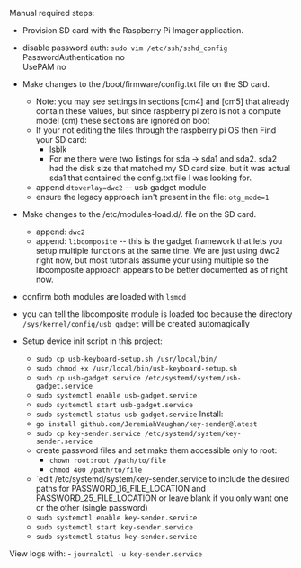 Manual required steps:
 - Provision SD card with the Raspberry Pi Imager application.
 - disable password auth:
   `sudo vim /etc/ssh/sshd_config`
     PasswordAuthentication no                                             
     UsePAM no                                                             
 - Make changes to the /boot/firmware/config.txt file on the SD card.
    - Note: you may see settings in sections [cm4] and [cm5] that already contain these values, but since raspberry pi zero is not a compute model (cm) these sections are ignored on boot
    - If your not editing the files through the raspberry pi OS then Find your SD card:
        - lsblk
        - For me there were two listings for sda -> sda1 and sda2. sda2 had the disk size that matched my SD card size, but it was actual sda1 that contained the config.txt file I was looking for.
    - append `dtoverlay=dwc2` -- usb gadget module
    - ensure the legacy approach isn't present in the file: `otg_mode=1`

 - Make changes to the /etc/modules-load.d/. file on the SD card.
    - append: `dwc2`
    - append: `libcomposite` -- this is the gadget framework that lets you setup multiple functions at the same time. We are just using dwc2 right now, but most tutorials assume your using multiple so the libcomposite approach appears to be better documented as of right now.
 - confirm both modules are loaded with `lsmod`
 - you can tell the libcomposite module is loaded too because the directory `/sys/kernel/config/usb_gadget` will be created automagically
 - Setup device init script in this project:
    - `sudo cp usb-keyboard-setup.sh /usr/local/bin/`
    - `sudo chmod +x /usr/local/bin/usb-keyboard-setup.sh`
    - `sudo cp usb-gadget.service /etc/systemd/system/usb-gadget.service`
    - `sudo systemctl enable usb-gadget.service`
    - `sudo systemctl start usb-gadget.service`
    - `sudo systemctl status usb-gadget.service`
Install:
    - `go install github.com/JeremiahVaughan/key-sender@latest`
    - `sudo cp key-sender.service /etc/systemd/system/key-sender.service`
    -  create password files and set make them accessible only to root:
        - `chown root:root /path/to/file`
        - `chmod 400 /path/to/file` 
    - `edit /etc/systemd/system/key-sender.service to include the desired paths for PASSWORD_16_FILE_LOCATION and PASSWORD_25_FILE_LOCATION or leave blank if you only want one or the other (single password)
    - `sudo systemctl enable key-sender.service`
    - `sudo systemctl start key-sender.service`
    - `sudo systemctl status key-sender.service`

View logs with:
    - `journalctl -u key-sender.service`
